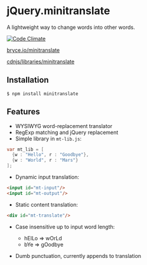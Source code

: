 jQuery.minitranslate
====================

A lightweight way to change words into other words.

[![Code Climate](https://codeclimate.com/github/brycedorn/jQuery.minitranslate.png)](https://codeclimate.com/github/brycedorn/jQuery.minitranslate)

[bryce.io/minitranslate](http://bryce.io/minitranslate)

[cdnjs/libraries/minitranslate](http://cdnjs.com/libraries/minitranslate)


## Installation

    $ npm install minitranslate

## Features
 * WYSIWYG word-replacement translator
 * RegExp matching and jQuery replacement
 * Simple library in `mt-lib.js`:
  ```java
  var mt_lib = [
    {w : "Hello", r : "Goodbye"},
    {w : "World", r : "Mars"}
  ];
  ```

 * Dynamic input translation:
  ```html
  <input id="mt-input"/>
  <input id="mt-output"/>
  ```
 * Static content translation:

  ```html
  <div id="mt-translate"/>
  ```

 * Case insensitive up to input word length:
   * hElLo => wOrLd
   * bYe => gOodbye


 * Dumb punctuation, currently appends to translation
